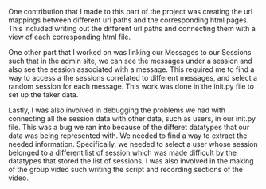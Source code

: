 One contribution that I made to this part of the project was creating the url mappings between different url paths and the corresponding html pages. This included writing out the different url paths and connecting them with a view of each corresponding html file.

One other part that I worked on was linking our Messages to our Sessions such that in the admin site, we can see the messages under a session and also see the session associated with a message. This required me to find a way to access a the sessions correlated to different messages, and select a random session for each message. This work was done in the init.py file to set up the faker data.

Lastly, I was also involved in debugging the problems we had with connecting all the session data with other data, such as users, in our init.py file. This was a bug we ran into because of the differet datatypes that our data was being represented with. We needed to find a way to extract the needed information. Specifically, we needed to select a user whose session belonged to a different list of session which was made difficult by the datatypes that stored the list of sessions. I was also involved in the making of the group video such writing the script and recording sections of the video.